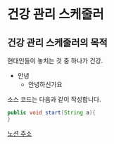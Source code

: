 # 건강 관리 스케줄러
## 건강 관리 스케줄러의 목적
현대인들이 놓치는 것 중 하나가 건강.
* 안녕
  * 안녕하신가요 
  
소스 코드는 다음과 같이 작성합니다.
```java
public void start(String a){
}
```

[노션 주소](www.notion.so)

